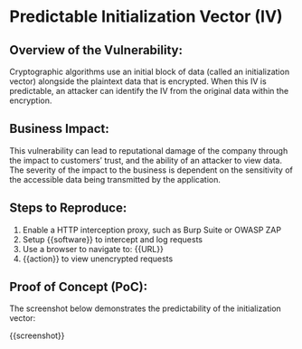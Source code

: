 # Predictable Initialization Vector (IV)

## Overview of the Vulnerability:

Cryptographic algorithms use an initial block of data (called an initialization vector) alongside the plaintext data that is encrypted. When this IV is predictable, an attacker can identify the IV from the original data within the encryption.

## Business Impact:

This vulnerability can lead to reputational damage of the company through the impact to customers’ trust, and the ability of an attacker to view data. The severity of the impact to the business is dependent on the sensitivity of the accessible data being transmitted by the application.

## Steps to Reproduce:

1. Enable a HTTP interception proxy, such as Burp Suite or OWASP ZAP
1. Setup {{software}} to intercept and log requests
1. Use a browser to navigate to: {{URL}}
1. {{action}} to view unencrypted requests

## Proof of Concept (PoC):

The screenshot below demonstrates the predictability of the initialization vector:

{{screenshot}}
